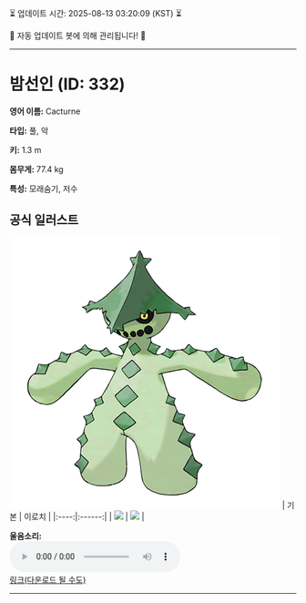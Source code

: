 
⏳ 업데이트 시간: 2025-08-13 03:20:09 (KST) ⏳

🤖 자동 업데이트 봇에 의해 관리됩니다! 🤖

---

# 밤선인 (ID: 332)
**영어 이름:** Cacturne

**타입:** 풀, 악

**키:** 1.3 m

**몸무게:** 77.4 kg

**특성:** 모래숨기, 저수

## 공식 일러스트
![](https://raw.githubusercontent.com/PokeAPI/sprites/master/sprites/pokemon/other/official-artwork/332.png)
| 기본 | 이로치 |
|:----:|:------:|
| <img src="http://play.pokemonshowdown.com/sprites/ani/cacturne.gif" width="200"> | <img src="http://play.pokemonshowdown.com/sprites/ani-shiny/cacturne.gif" width="200"> |

**울음소리:**<br><audio controls src="https://raw.githubusercontent.com/PokeAPI/cries/main/cries/pokemon/latest/332.ogg"></audio><br> [링크(다운로드 될 수도)](https://raw.githubusercontent.com/PokeAPI/cries/main/cries/pokemon/latest/332.ogg)


---
